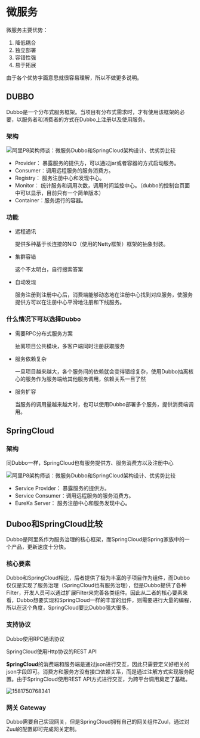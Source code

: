 # 微服务

微服务主要优势：

1. 降低耦合
2. 独立部署
3. 容错性强
4. 易于拓展

由于各个优势字面意思就很容易理解，所以不做更多说明。

## DUBBO

Dubbo是一个分布式服务框架。当项目有分布式需求时，才有使用该框架的必要，以服务者和消费者的方式在Dubbo上注册以及使用服务。

### 架构

![阿里P8架构师谈：微服务Dubbo和SpringCloud架构设计、优劣势比较](http://p9.pstatp.com/large/pgc-image/1535945152533f8df89984e)

-  Provider： 暴露服务的提供方，可以通过jar或者容器的方式启动服务。
-  Consumer：调用远程服务的服务消费方。
-  Registry： 服务注册中心和发现中心。
-  Monitor： 统计服务和调用次数，调用时间监控中心。（dubbo的控制台页面中可以显示，目前只有一个简单版本）
-  Container：服务运行的容器。

### 功能

- 远程通讯

  提供多种基于长连接的NIO（使用的Netty框架）框架的抽象封装。

- 集群容错

  这个不太明白，自行搜索答案

- 自动发现

  服务注册到注册中心后，消费端能够动态地在注册中心找到对应服务，使服务提供方可以在注册中心平滑地注册和下线服务。

### 什么情况下可以选择Dubbo

- 需要RPC分布式服务方案

  抽离项目公共模块，多客户端同时注册获取服务

- 服务依赖复杂

  一旦项目越来越大，各个服务间的依赖就会变得错综复杂，使用Dubbo抽离核心的服务作为服务端给其他服务调用，依赖关系一目了然

- 服务扩容

  当服务的调用量越来越大时，也可以使用Dubbo部署多个服务，提供消费端调用。

## SpringCloud

### 架构

同Dubbo一样，SpringCloud也有服务提供方、服务消费方以及注册中心

![阿里P8架构师谈：微服务Dubbo和SpringCloud架构设计、优劣势比较](http://p3.pstatp.com/large/pgc-image/153594517279751872b6bfd)

-  Service Provider： 暴露服务的提供方。
-  Service Consumer：调用远程服务的服务消费方。
-  EureKa Server： 服务注册中心和服务发现中心。

## Duboo和SpringCloud比较

Dubbo是阿里系作为服务治理的核心框架，而SpringCloud是Spring家族中的一个产品，更新速度十分快。

### 核心要素

Dubbo和SpringCloud相比，后者提供了极为丰富的子项目作为组件，而Dubbo仅仅是实现了服务治理（SpringCloud也有服务治理），但是Dubbo提供了各种Filter，开发人员可以通过扩展Filter来完善各类组件。因此从二者的核心要素来看，Dubbo想要实现和SpringCloud一样的丰富的组件，则需要进行大量的编程，所以在这个角度，SpringCloud要比Dubbo强大很多。

### 支持协议

Dubbo使用RPC通讯协议

SpringCloud使用Http协议的REST API

**SpringCloud**的消费端和服务端是通过json进行交互，因此只需要定义好相关的json字段即可。消费方和服务方没有接口依赖关系，而是通过注解方式实现服务配置。由于SpringCloud使用REST API方式进行交互，为跨平台调用奠定了基础。

![1581750768341](C:\Users\zhangxianwen\AppData\Roaming\Typora\typora-user-images\1581750768341.png)

### 网关 Gateway

Dubbo需要自己实现网关，但是SpringCloud拥有自己的网关组件Zuul，通过对Zuul的配置即可完成网关定制。